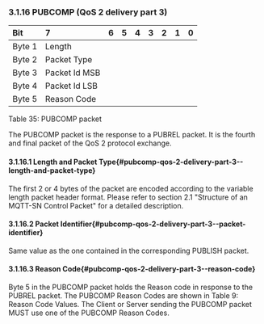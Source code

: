 <!-- transformation-note: left upstream numbering of headings for verification -->
### 3.1.16 PUBCOMP (QoS 2 delivery part 3)

<!-- transformation-note: no table col span in markdown, but we should specify bitfields better (than with layout tables) anyway --> 
| Bit    | 7             | 6  | 5  | 4  | 3  | 2  | 1  | 0  |
|:-------|:--------------|:---|:---|:---|:---|:---|:---|:---|
| Byte 1 | Length        |    |    |    |    |    |    |    |
| Byte 2 | Packet Type   |    |    |    |    |    |    |    |
| Byte 3 | Packet Id MSB |    |    |    |    |    |    |    |
| Byte 4 | Packet Id LSB |    |    |    |    |    |    |    |
| Byte 5 | Reason Code   |    |    |    |    |    |    |    |

Table 35: PUBCOMP packet
<!-- transformation-note: above upstream table number will be replaced by auto-numbering later. -->

The PUBCOMP packet is the response to a PUBREL packet. It is the fourth and final packet of the QoS 2 protocol exchange.

<!-- transformation-note: left upstream numbering of headings for verification -->
#### 3.1.16.1 Length and Packet Type{#pubcomp-qos-2-delivery-part-3--length-and-packet-type}

The first 2 or 4 bytes of the packet are encoded according to the variable length packet header format.
Please refer to section 2.1 "Structure of an MQTT-SN Control Packet" for a detailed description.
<!-- transformation-note: the above section ref upstream 1.8.2 was obviously wrong and should point to section 2.1 "Structure of an MQTT-SN Control Packet". -->

<!-- transformation-note: left upstream numbering of headings for verification -->
#### 3.1.16.2 Packet Identifier{#pubcomp-qos-2-delivery-part-3--packet-identifier}
<!-- transformation-note: observation: in above section title the packet "Identifier" is named and not as usual the abbreviated form "Id". -->

Same value as the one contained in the corresponding PUBLISH packet.

<!-- transformation-note: left upstream numbering of headings for verification -->
#### 3.1.16.3 Reason Code{#pubcomp-qos-2-delivery-part-3--reason-code}

<!-- transformation-note: the below table ref upstream 9 "Reason Code Values" needs verification before transforming into a semantic ref later. -->
Byte 5 in the PUBCOMP packet holds the Reason code in response to the PUBREL packet.
The PUBCOMP Reason Codes are shown in Table 9: Reason Code Values.
The Client or Server sending the PUBCOMP packet MUST use one of the PUBCOMP Reason Codes.
